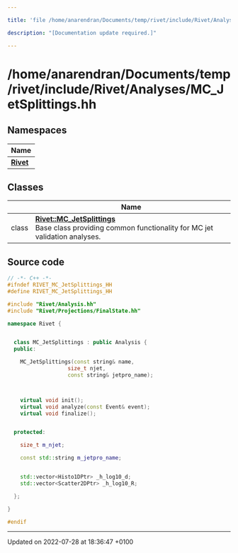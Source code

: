 ```yaml
---

title: 'file /home/anarendran/Documents/temp/rivet/include/Rivet/Analyses/MC_JetSplittings.hh'

description: "[Documentation update required.]"

---
```


# /home/anarendran/Documents/temp/rivet/include/Rivet/Analyses/MC_JetSplittings.hh



## Namespaces

| Name           |
| -------------- |
| **[Rivet](/documentation/code/namespaces/namespacerivet/)**  |

## Classes

|                | Name           |
| -------------- | -------------- |
| class | **[Rivet::MC_JetSplittings](/documentation/code/classes/classrivet_1_1mc__jetsplittings/)** <br>Base class providing common functionality for MC jet validation analyses.  |




## Source code

```cpp
// -*- C++ -*-
#ifndef RIVET_MC_JetSplittings_HH
#define RIVET_MC_JetSplittings_HH

#include "Rivet/Analysis.hh"
#include "Rivet/Projections/FinalState.hh"

namespace Rivet {


  class MC_JetSplittings : public Analysis {
  public:

    MC_JetSplittings(const string& name,
                   size_t njet,
                   const string& jetpro_name);



    virtual void init();
    virtual void analyze(const Event& event);
    virtual void finalize();


  protected:

    size_t m_njet;

    const std::string m_jetpro_name;


    std::vector<Histo1DPtr> _h_log10_d;
    std::vector<Scatter2DPtr> _h_log10_R;

  };

}

#endif
```


-------------------------------

Updated on 2022-07-28 at 18:36:47 +0100
